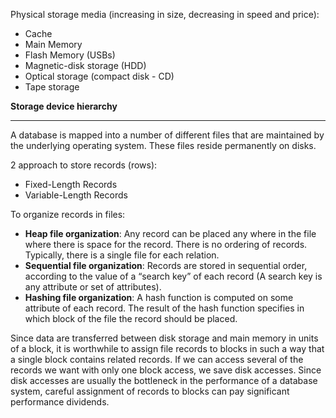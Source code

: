 Physical storage media (increasing in size, decreasing in speed and price):
- Cache
- Main Memory
- Flash Memory (USBs)
- Magnetic-disk storage (HDD)
- Optical storage (compact disk - CD)
- Tape storage

**Storage device hierarchy**

---

A database is mapped into a number of different files that are maintained by the underlying operating system. These files reside permanently on disks.

2 approach to store records (rows):
- Fixed-Length Records
- Variable-Length Records

To organize records in files:
- **Heap file organization**: Any record can be placed any where in the file where there is space for the record. There is no ordering of records. Typically, there is a single file for each relation.
- **Sequential file organization**: Records are stored in sequential order, according to the value of a “search key” of each record (A search key is any attribute or set of attributes).
- **Hashing file organization**: A hash function is computed on some attribute of each record. The result of the hash function specifies in which block of the file the record should be placed.

Since data are transferred between disk storage and main memory in units of a block, it is worthwhile to assign file records to blocks in such a way that a single block contains related records. If we can access several of the records we want with only one block access, we save disk accesses. Since disk accesses are usually the bottleneck in the performance of a database system, careful assignment of records to blocks can pay significant performance dividends.
